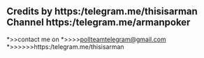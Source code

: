 Credits
by https:/telegram.me/thisisarman
Channel
https:/telegram.me/armanpoker
---------------------------------------------------
*>>contact me on
*>>>>pollteamtelegram@gmail.com
*>>>>>>https:/telegram.me/thisisarman
